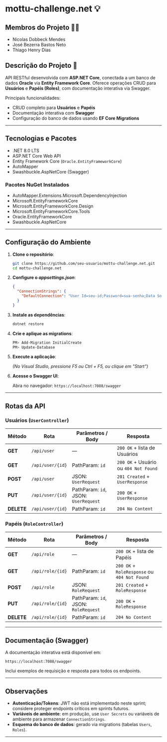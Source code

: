# mottu-challenge.net 💡

## Membros do Projeto 👨‍💻

- Nicolas Dobbeck Mendes  
- José Bezerra Bastos Neto  
- Thiago Henry Dias

## Descrição do Projeto 📃

API RESTful desenvolvida com **ASP.NET Core**, conectada a um banco de dados **Oracle** via **Entity Framework Core**. Oferece operações CRUD para **Usuários** e **Papéis (Roles)**, com documentação interativa via Swagger.

Principais funcionalidades:

* CRUD completo para **Usuários** e **Papéis**
* Documentação interativa com **Swagger**
* Configuração do banco de dados usando **EF Core Migrations**

---

## Tecnologias e Pacotes

* .NET 8.0 LTS
* ASP.NET Core Web API
* Entity Framework Core (`Oracle.EntityFrameworkCore`)
* AutoMapper
* Swashbuckle.AspNetCore (Swagger)

### Pacotes NuGet Instalados

- AutoMapper.Extensions.Microsoft.DependencyInjection
- Microsoft.EntityFrameworkCore
- Microsoft.EntityFrameworkCore.Design
- Microsoft.EntityFrameworkCore.Tools
- Oracle.EntityFrameworkCore
- Swashbuckle.AspNetCore

---

## Configuração do Ambiente

1. **Clone o repositório**:

   ```bash
   git clone https://github.com/seu-usuario/mottu-challenge.net.git
   cd mottu-challenge.net
   ```

2. **Configure o *appsettings.json***:

   ```json
   {
     "ConnectionStrings": {
       "DefaultConnection": "User Id=seu-id;Password=sua-senha;Data Source=//oracle.fiap.com.br:1521/ORCL"
     }
   }
   ```

3. **Instale as dependências**:

   ```bash
   dotnet restore
   ```

4. **Crie e aplique as migrations**:

   ```bash
   PM> Add-Migration InitialCreate
   PM> Update-Database
   ```

5. **Execute a aplicação**:

   *(No Visual Studio, pressione F5 ou Ctrl + F5, ou clique em "Start")*

6. **Acesse o Swagger UI**:

   Abra no navegador: `https://localhost:7088/swagger`

---

## Rotas da API

### Usuários (`UserController`)

| Método     | Rota             | Parâmetros / Body                    | Resposta                              |
| ---------- | ---------------- | ------------------------------------ | ------------------------------------- |
| **GET**    | `/api/user`      | —                                    | `200 OK` + lista de Usuários          |
| **GET**    | `/api/user/{id}` | PathParam: `id`                      | `200 OK` + Usuário ou `404 Not Found` |
| **POST**   | `/api/user`      | JSON: `UserRequest`                  | `201 Created` + `UserResponse`        |
| **PUT**    | `/api/user/{id}` | PathParam: `id`, JSON: `UserRequest` | `200 OK` + `UserResponse`             |
| **DELETE** | `/api/user/{id}` | PathParam: `id`                      | `204 No Content`                      |

### Papéis (`RoleController`)

| Método     | Rota             | Parâmetros / Body                    | Resposta                                     |
| ---------- | ---------------- | ------------------------------------ | -------------------------------------------- |
| **GET**    | `/api/role`      | —                                    | `200 OK` + lista de Papéis                   |
| **GET**    | `/api/role/{id}` | PathParam: `id`                      | `200 OK` + `RoleResponse` ou `404 Not Found` |
| **POST**   | `/api/role`      | JSON: `RoleRequest`                  | `201 Created` + `RoleResponse`               |
| **PUT**    | `/api/role/{id}` | PathParam: `id`, JSON: `RoleRequest` | `200 OK` + `RoleResponse`                    |
| **DELETE** | `/api/role/{id}` | PathParam: `id`                      | `204 No Content`                             |

---

## Documentação (Swagger)

A documentação interativa está disponível em:

```
https://localhost:7088/swagger
```

Inclui exemplos de requisição e resposta para todos os endpoints.

---

## Observações

* **Autenticação/Tokens**: JWT não está implementado neste sprint; considere proteger endpoints críticos em sprints futuros.
* **Variáveis de ambiente**: em produção, use `User Secrets` ou variáveis de ambiente para armazenar `ConnectionStrings`.
* **Esquema do banco de dados**: gerado via migrations (tabelas `Users`, `Roles`).

---

